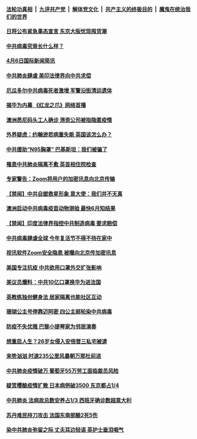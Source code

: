 ####  [法轮功真相](../../../../basic/blob/master/README.md?t=04061930) &nbsp;|&nbsp; [九评共产党](../../../../9ping.md/blob/master/README.md?t=04061930) &nbsp;|&nbsp; [解体党文化](../../../../jtdwh.md/blob/master/README.md?t=04061930)  &nbsp;|&nbsp; [共产主义的终极目的](../../../../gczydzjmd.md/blob/master/README.md?t=04061930) &nbsp;|&nbsp; [魔鬼在统治我们的世界](../../../../mgztzwmdsj.md/blob/master/README.md?t=04061930) 

#### [日将公布紧急事态宣言 东京大阪忧现囤货潮](../pages/prog202/a102816898.md?t=04061930) 

#### [中共病毒究竟长什么样？](../pages/prog202/a102816914.md?t=04061930) 

#### [4月6日国际新闻简讯](../pages/prog202/a102816876.md?t=04061930) 

#### [中共肺炎肆虐 美印法律界向中共求偿](../pages/prog202/a102816885.md?t=04061930) 

#### [厄瓜多尔中共病毒死者激增 军警沿街清运遗体](../pages/prog202/a102816762.md?t=04061930) 

#### [揭华为内幕 《红龙之爪》网络首播](../pages/prog202/a102816789.md?t=04061930) 

#### [澳洲悉尼码头工人确诊 港资公司被指隐匿疫情](../pages/prog202/a102816736.md?t=04061930) 

#### [外界疑虑：约翰逊若病重失能 英国该怎么办？](../pages/prog202/a102816729.md?t=04061930) 

#### [中共援助“N95胸罩” 巴基斯坦：我们被骗了](../pages/prog202/a102816663.md?t=04061930) 

#### [罹患中共肺炎隔离不愈 英首相住院检查](../pages/prog202/a102816624.md?t=04061930) 

#### [专家警告：Zoom将用户的加密讯息向北京传输](../pages/prog202/a102816605.md?t=04061930) 


#### [【禁闻】中共自塑救星形象 意大使：我们并不天真](../pages/prog202/a102816575.md?t=04061930) 

#### [澳洲启动中共病毒疫苗动物测验 最快6月知结果](../pages/prog202/a102816572.md?t=04061930) 

#### [【禁闻】印度法律界指控中共制造病毒 要求赔偿](../pages/prog202/a102816589.md?t=04061930) 

#### [中共病毒肆虐全球 今年复活节不得不待在家中](../pages/prog202/a102816584.md?t=04061930) 

#### [视讯软件Zoom安全隐患 被曝向北京传加密讯息](../pages/prog202/a102816563.md?t=04061930) 

#### [美国专注抗疫 中共欲用口罩外交扩张影响](../pages/prog202/a102816551.md?t=04061930) 

#### [美议员爆料：中共10亿口罩换华为进法国](../pages/prog202/a102816545.md?t=04061930) 

#### [英教练独创健身法 居家隔离也能社区互动](../pages/prog202/a102816517.md?t=04061930) 


#### [珊瑚公主号停靠迈阿密 四公主邮轮染中共病毒](../pages/prog202/a102816473.md?t=04061930) 

#### [防疫不失优雅 巴黎小提琴家为邻居演奏](../pages/prog202/a102816471.md?t=04061930) 

#### [想重启人生？26岁女侵入安倍晋三私宅被逮](../pages/prog202/a102816393.md?t=04061930) 

#### [来势汹汹 时速235公里风暴朝万那杜前进](../pages/prog202/a102816362.md?t=04061930) 

#### [中共肺炎疫情破万 葡萄牙55万劳工面临裁员风险](../pages/prog202/a102816311.md?t=04061930) 

#### [疑赏樱酿疫情扩散 日本病例破3500 东京都占1/4](../pages/prog202/a102816259.md?t=04061930) 

#### [中共肺炎 法病故总数安养占1/3 西班牙确诊数超意大利](../pages/prog202/a102816231.md?t=04061930) 

#### [苏丹难民持刀攻击 法国东南部酿2死5伤](../pages/prog202/a102816222.md?t=04061930) 

#### [染中共肺炎弥留之际 丈夫耳边轻语 英护士垂泪咽气](../pages/prog202/a102815824.md?t=04061930) 

